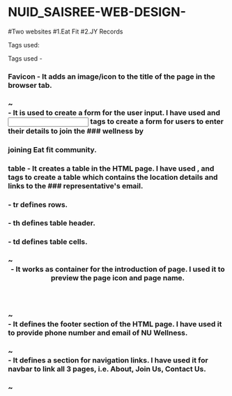 # NUID_SAISREE-WEB-DESIGN-

#Two websites 
#1.Eat Fit
#2.JY Records


Tags used:

Tags used - 
### Favicon - It adds an image/icon to the title of the page in the browser tab. 
### ~ <form> - It is used to create a form for the user input. I have used <label> and <input> tags to create a form for users to enter their details to join the ### wellness by
###	joining Eat fit community. 
### table - It creates a table in the HTML page. I have used <tr>, <th> and <td> tags to create a table which contains the location details and links to the ### representative's email. 
###	- tr defines rows.
###	- th defines table header.
###	- td defines table cells.
### ~ <header> - It works as container for the introduction of page. I used it to preview the page icon and page name. 
### ~ <footer> - It defines the footer section of the HTML page. I have used it to provide phone number and email of NU Wellness.
### ~ <nav> - It defines a section for navigation links. I have used it for navbar to link all 3 pages, i.e. About, Join Us, Contact Us.
### ~ <style> - It is used to define the required css of the elements in the HTML page.
### ~ <img> - It is used to link an image to the HTML page. I have used .gif and .jpg for images and background-image.
### ~ <a> - Hyperlink - Used to define a hyperlink. the 'href' attribute in <a> is used to indicate the link's destination. I have used it,
###	- in the navbar to link all 3 pages.
###	- in table to link to the representative's email from the default mail app.
### ~ <button> - It defines a button. I have used it in main page at the bottom to link the button to the JOIN US HTML page.
### ~ <br> - It is used to break the line and move to the next line.
